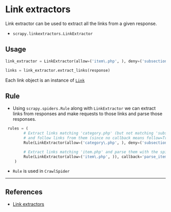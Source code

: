 # Link extractors

Link extractor can be used to extract all the links from a given response.

- `scrapy.linkextractors.LinkExtractor`

## Usage

```Python
link_extractor = LinkExtractor(allow=('item\.php', ), deny=('subsection\.php', ))

links = link_extractor.extract_links(response)
```

Each link object is an instance of [`Link`](https://docs.scrapy.org/en/latest/topics/link-extractors.html#scrapy.link.Link)

## Rule

- Using `scrapy.spiders.Rule` along with `LinkExtractor` we can extract links from responses and make requests to those links and parse those responses.

```Python
 rules = (
        # Extract links matching 'category.php' (but not matching 'subsection.php')
        # and follow links from them (since no callback means follow=True by default).
        Rule(LinkExtractor(allow=('category\.php', ), deny=('subsection\.php', ))),

        # Extract links matching 'item.php' and parse them with the spider's method parse_item
        Rule(LinkExtractor(allow=('item\.php', )), callback='parse_item'),
    )
```

- `Rule` is used in `CrawlSpider`

---

## References

- [Link extractors](https://docs.scrapy.org/en/latest/topics/link-extractors.html)
